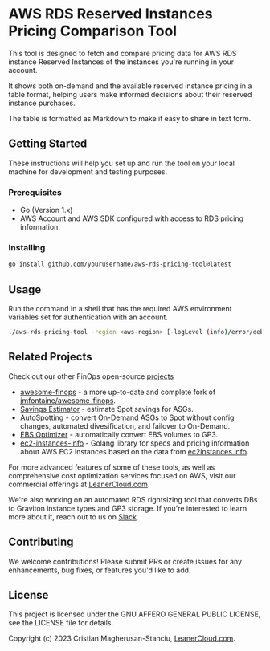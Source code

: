 # AWS RDS Reserved Instances Pricing Comparison Tool

This tool is designed to fetch and compare pricing data for AWS RDS instance Reserved Instances of the instances you're running in your account.

It shows both on-demand and the available reserved instance pricing in a table format, helping users make informed decisions about their
reserved instance purchases.

The table is formatted as Markdown to make it easy to share in text form.

## Getting Started

These instructions will help you set up and run the tool on your local machine for development and testing purposes.

### Prerequisites

- Go (Version 1.x)
- AWS Account and AWS SDK configured with access to RDS pricing information.

### Installing

```sh
go install github.com/yourusername/aws-rds-pricing-tool@latest
```

## Usage

Run the command in a shell that has the required AWS environment variables set for authentication with an account.

```sh
./aws-rds-pricing-tool -region <aws-region> [-logLevel (info)/error/debug]
```

## Related Projects

Check out our other FinOps open-source [projects](https://github.com/LeanerCloud)

- [awesome-finops](https://github.com/LeanerCloud/awesome-finops) - a more up-to-date and complete fork of [jmfontaine/awesome-finops](https://github.com/jmfontaine/awesome-finops).
- [Savings Estimator](https://github.com/LeanerCloud/savings-estimator) - estimate Spot savings for ASGs.
- [AutoSpotting](https://github.com/LeanerCloud/AutoSpotting) - convert On-Demand ASGs to Spot without config changes, automated divesification, and failover to On-Demand.
- [EBS Optimizer](https://github.com/LeanerCloud/EBSOptimizer) - automatically convert EBS volumes to GP3.
- [ec2-instances-info](https://github.com/LeanerCloud/ec2-instances-info) - Golang library for specs and pricing information about AWS EC2 instances based on the data from [ec2instances.info](https://ec2instances.info).

For more advanced features of some of these tools, as well as comprehensive cost optimization services focused on AWS, visit our commercial offerings at [LeanerCloud.com](https://www.LeanerCloud.com).

We're also working on an automated RDS rightsizing tool that converts DBs to Graviton instance types and GP3 storage. If you're interested to learn more about it, reach out to us on [Slack](https://join.slack.com/t/leanercloud/shared_invite/zt-xodcoi9j-1IcxNozXx1OW0gh_N08sjg).

## Contributing

We welcome contributions! Please submit PRs or create issues for any enhancements, bug fixes, or features you'd like to add.

## License

This project is licensed under the GNU AFFERO GENERAL PUBLIC LICENSE, see the LICENSE file for details.

Copyright (c) 2023 Cristian Magherusan-Stanciu, [LeanerCloud.com](https://www.LeanerCloud.com).
